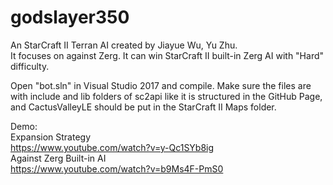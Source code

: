 # godslayer350
An StarCraft II Terran AI created by Jiayue Wu, Yu Zhu.<br />
It focuses on against Zerg. It can win StarCraft II built-in Zerg AI with "Hard" difficulty.<br />

Open "bot.sln" in Visual Studio 2017 and compile.
Make sure the files are with include and lib folders of sc2api like it is structured in the GitHub Page, and CactusValleyLE should be put in the StarCraft II Maps folder.

Demo:<br />
Expansion Strategy<br />
https://www.youtube.com/watch?v=y-Qc1SYb8ig<br />
Against Zerg Built-in AI<br />
https://www.youtube.com/watch?v=b9Ms4F-PmS0
